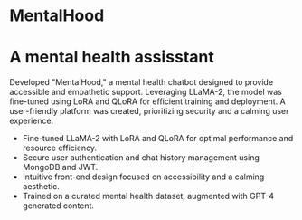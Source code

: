 ﻿# MentalHood
# A mental health assisstant 
Developed "MentalHood," a mental health chatbot designed to provide accessible and empathetic support. Leveraging LLaMA-2, the model was fine-tuned using LoRA and QLoRA for efficient training and deployment. A user-friendly platform was created, prioritizing security and a calming user experience.
- Fine-tuned LLaMA-2 with LoRA and QLoRA for optimal performance and resource efficiency.
- Secure user authentication and chat history management using MongoDB and JWT.
- Intuitive front-end design focused on accessibility and a calming aesthetic.
- Trained on a curated mental health dataset, augmented with GPT-4 generated content.
